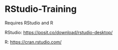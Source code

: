 # RStudio-Training

Requires RStudio and R

RStudio: https://posit.co/download/rstudio-desktop/

R: https://cran.rstudio.com/
